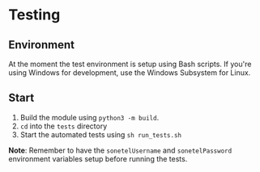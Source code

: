 # Testing

## Environment

At the moment the test environment is setup using Bash scripts. If you're using Windows for development, use the Windows Subsystem for Linux.

## Start

1. Build the module using `python3 -m build`.
2. `cd` into the `tests` directory
2. Start the automated tests using `sh run_tests.sh`

**Note**: Remember to have the `sonetelUsername` and `sonetelPassword` environment variables setup before running the tests.